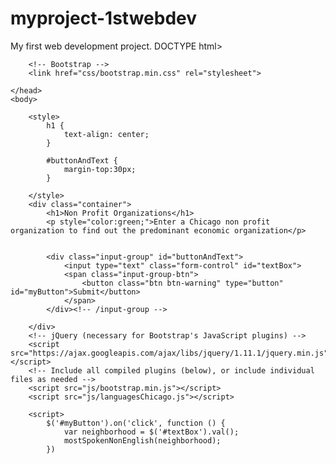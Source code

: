 myproject-1stwebdev
===================

My first web development project.
DOCTYPE html>
<html lang="en">
    <head>
        <meta charset="utf-8">
        <meta http-equiv="X-UA-Compatible" content="IE=edge">
        <meta name="viewport" content="width=device-width, initial-scale=1">
        <title>Non Profit Organizations</title>

        <!-- Bootstrap -->
        <link href="css/bootstrap.min.css" rel="stylesheet">

    </head>
    <body>

        <style>
            h1 {
                text-align: center;
            }

            #buttonAndText {
                margin-top:30px;
            }

        </style>
        <div class="container">
            <h1>Non Profit Organizations</h1>
            <p style="color:green;">Enter a Chicago non profit organization to find out the predominant economic organization</p>


            <div class="input-group" id="buttonAndText">
                <input type="text" class="form-control" id="textBox">
                <span class="input-group-btn">
                    <button class="btn btn-warning" type="button" id="myButton">Submit</button>
                </span>
            </div><!-- /input-group -->

        </div>
        <!-- jQuery (necessary for Bootstrap's JavaScript plugins) -->
        <script src="https://ajax.googleapis.com/ajax/libs/jquery/1.11.1/jquery.min.js"></script>
        <!-- Include all compiled plugins (below), or include individual files as needed -->
        <script src="js/bootstrap.min.js"></script>
        <script src="js/languagesChicago.js"></script>

        <script>
            $('#myButton').on('click', function () {
                var neighborhood = $('#textBox').val();
                mostSpokenNonEnglish(neighborhood);
            })

